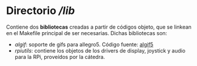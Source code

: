 # Directorio */lib*

Contiene dos **bibliotecas** creadas a partir de códigos objeto, que se linkean en el Makefile principal de ser necesarias. Dichas bibliotecas son:

- *algif*: soporte de gifs para allegro5. Código fuente: [algif5](https://github.com/allefant/algif5)
- *rpiutils*: contiene los objetos de los drivers de display, joystick y audio para la RPi, proveídos por la cátedra.

